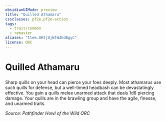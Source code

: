 ```yaml
---
obsidianUIMode: preview
title: "Quilled Athamaru"
cssclasses: pf2e,pf2e-action
tags:
  - trait/common
  - remaster
aliases: "Item.8H2jUjWlW4hdBgyC"
license: ORC
---
```

# Quilled Athamaru

### 






Sharp quills on your head can pierce your foes deeply. Most athamarus use such quills for defense, but a well-timed headbash can be devastatingly effective. You gain a quills melee unarmed attack that deals 1d6 piercing damage. Your quills are in the brawling group and have the agile, finesse, and unarmed traits.

*Source: Pathfinder Howl of the Wild*
*ORC*